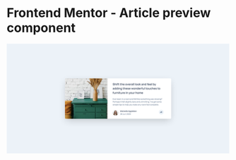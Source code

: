 # Frontend Mentor - Article preview component

![Design preview for the Article preview component coding challenge](./images/screenshot.png)


